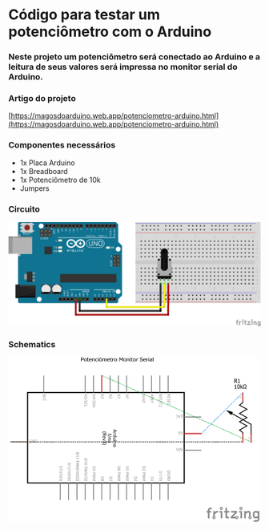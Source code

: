 # Código para testar um potenciômetro com o Arduino

### Neste projeto um potenciômetro será conectado ao Arduino e a leitura de seus valores será impressa no monitor serial do Arduino.

### Artigo do projeto
[https://magosdoarduino.web.app/potenciometro-arduino.html](https://magosdoarduino.web.app/potenciometro-arduino.html)

### Componentes necessários
* 1x Placa Arduino
* 1x Breadboard
* 1x Potenciômetro de 10k
* Jumpers

### Circuito
![circuito](imagens/potenciometro_monitor_serial.png)

### Schematics
![schematics](imagens/potenciometro_monitor_serial_schematics.png)